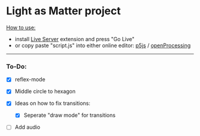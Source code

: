 # Light as Matter project

<ins>How to use:</ins>
- install [Live Server](https://marketplace.visualstudio.com/items?itemName=ritwickdey.LiveServer) extension and press "Go Live"
- or copy paste "script.js" into either online editor: [p5js](https://editor.p5js.org/) / [openProcessing](https://openprocessing.org/sketch/create)

___

### To-Do:
- [x] reflex-mode
- [x] Middle circle to hexagon

- [x] Ideas on how to fix transitions: 
    - [x] Seperate "draw mode" for transitions

- [ ] Add audio